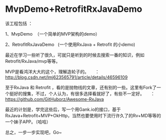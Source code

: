 # MvpDemo+RetrofitRxJavaDemo

  该工程包括 ：
  
  
   1、MvpDemo  （一个简单的MVP架构的demo）
   
   
 2、RetrofitRxJavaDemo   (一个使用RxJava + Retrofit 的小demo)



  最近在学习一些听了很久，可就只是听到的时候去搜索一番的知识，例如Retrofit/RxJava/mvp等等。
  
   MVP是看鸿洋大大的这个，理解造轮子的。
        ：http://blog.csdn.net/lmj623565791/article/details/46596109
  
  至于RxJava 和 Retrofit ，看的是抛物线的文章，还有别的一些。这里有Fork了一个挺好的搜集，不过，个人认为，有很多选择看就好了，有些不一定好。
        ：https://github.com/GitHuborz/Awesome-RxJava



  最近的计划是，学完这些后，写一个用Gank.io的接口，基于 RxJava+Retrofit+MVP+OkHttp，当然也要使用时下流行许久了的Rv+MD等等的一个妹子APP。（哈哈）



 总之，一步一步实现吧，Go~
